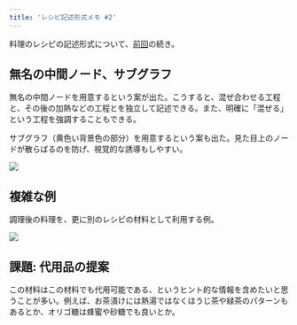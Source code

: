 ```yaml
---
title: 'レシピ記述形式メモ #2'
---
```

料理のレシピの記述形式について、[前回](https://r7kamura.com/articles/2022-05-13-mermaid-recipe-memo)の続き。

無名の中間ノード、サブグラフ
--------------

無名の中間ノードを用意するという案が出た。こうすると、混ぜ合わせる工程と、その後の加熱などの工程とを独立して記述できる。また、明確に「混ぜる」という工程を強調することもできる。

サブグラフ（黄色い背景色の部分）を用意するという案も出た。見た目上のノードが散らばるのを防げ、視覚的な誘導もしやすい。

![](https://lh6.googleusercontent.com/El7ZKmxLxyvq42lcmFtIMGpzQxS143cMGHh2T-NUiqoXBPr979oHngP9PVBtg30P5PnbrFOiT8Jw8txcZtuSjD-lAd-1UDPkkByJGFgIIYZFWWO4kHBCR8NbzyZz4FRSY_2c5OP9my86Ce5UADRjS9oFKN4XG_gopAJagBQQi5OjYBVWpGfC5_CY3Zki)

複雑な例
----

調理後の料理を、更に別のレシピの材料として利用する例。

![](https://lh4.googleusercontent.com/we4oOYJW3km7-uIUrtLovH9BlpKLtdb117jAYdYcXmcukzyIbHveuEz3oUeFKHPP9laGTYOGBjOfa8bbBUU9jdujOLcK-cMmgqbGzeMxxKAaPaMi3GG2ilyc_vW2yMmPGlPmaZ6b0ktTgFJkMCuahsKD-j0cvbZq7m0oKFuXZEoilyy7xcM1nQgceoBn)

課題: 代用品の提案
----------

この材料はこの材料でも代用可能である、というヒント的な情報を含めたいと思うことが多い。例えば、お茶漬けには熱湯ではなくほうじ茶や緑茶のパターンもあるとか、オリゴ糖は蜂蜜や砂糖でも良いとか。
